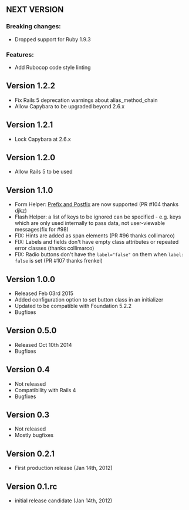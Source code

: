 ## NEXT VERSION
### Breaking changes:
* Dropped support for Ruby 1.9.3

### Features:
* Add Rubocop code style linting

## Version 1.2.2
* Fix Rails 5 deprecation warnings about alias_method_chain
* Allow Capybara to be upgraded beyond 2.6.x

## Version 1.2.1
* Lock Capybara at 2.6.x

## Version 1.2.0
* Allow Rails 5 to be used

## Version 1.1.0
* Form Helper: [Prefix and
  Postfix](http://foundation.zurb.com/sites/docs/v/5.5.3/components/forms.html#pre-postfix-labels-amp-actions) are now supported  (PR #104 thanks djkz)
* Flash Helper: a list of keys to be ignored can be specified - e.g. keys which are only used internally to pass data, not user-viewable messages(fix for #98)
* FIX: Hints are added as span elements (PR #96 thanks collimarco)
* FIX: Labels and fields don't have empty class attributes or repeated error classes
  (thanks collimarco)
* FIX: Radio buttons don't have the `label="false"` on them when `label:
  false` is set (PR #107 thanks frenkel)

## Version 1.0.0

* Released Feb 03rd 2015
* Added configuration option to set button class in an initializer
* Updated to be compatible with Foundation 5.2.2
* Bugfixes

## Version 0.5.0

* Released Oct 10th 2014
* Bugfixes

## Version 0.4

* Not released
* Compatibility with Rails 4
* Bugfixes

## Version 0.3

* Not released
* Mostly bugfixes

## Version 0.2.1

* First production release  (Jan 14th, 2012)

## Version 0.1.rc

* initial release candidate (Jan 14th, 2012)
